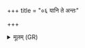 +++
title = "०६ यानि ते अन्तः"

+++
<details><summary>मूलम् (GR)</summary>

यानि ते अन्तः शिक्यान्य्  
आबेधू रण्याय कम् ।  
प्र ते तानि वि चृतामसि +++(Bhatt. cetāni)+++  
शिवा मानस्य पत्नि न  
उद्धिता तन्वे भव ॥
</details>